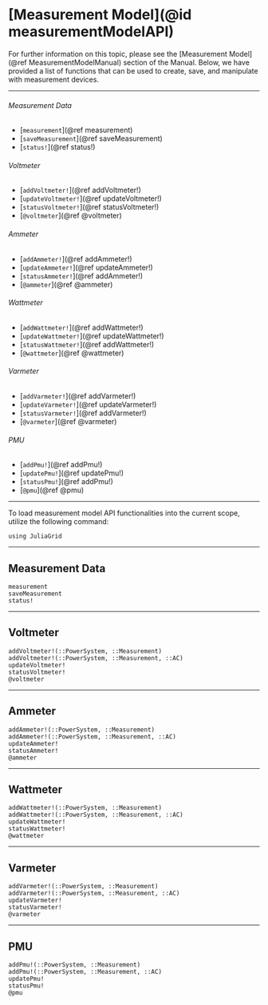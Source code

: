 # [Measurement Model](@id measurementModelAPI)
For further information on this topic, please see the [Measurement Model](@ref MeasurementModelManual) section of the Manual. Below, we have provided a list of functions that can be used to create, save, and manipulate with measurement devices.

---

###### Measurement Data
* [`measurement`](@ref measurement)
* [`saveMeasurement`](@ref saveMeasurement)
* [`status!`](@ref status!)

###### Voltmeter
* [`addVoltmeter!`](@ref addVoltmeter!)
* [`updateVoltmeter!`](@ref updateVoltmeter!)
* [`statusVoltmeter!`](@ref statusVoltmeter!)
* [`@voltmeter`](@ref @voltmeter)

###### Ammeter
* [`addAmmeter!`](@ref addAmmeter!)
* [`updateAmmeter!`](@ref updateAmmeter!)
* [`statusAmmeter!`](@ref addAmmeter!)
* [`@ammeter`](@ref @ammeter)

###### Wattmeter
* [`addWattmeter!`](@ref addWattmeter!)
* [`updateWattmeter!`](@ref updateWattmeter!)
* [`statusWattmeter!`](@ref addWattmeter!)
* [`@wattmeter`](@ref @wattmeter)

###### Varmeter
* [`addVarmeter!`](@ref addVarmeter!)
* [`updateVarmeter!`](@ref updateVarmeter!)
* [`statusVarmeter!`](@ref addVarmeter!)
* [`@varmeter`](@ref @varmeter)

###### PMU
* [`addPmu!`](@ref addPmu!)
* [`updatePmu!`](@ref updatePmu!)
* [`statusPmu!`](@ref addPmu!)
* [`@pmu`](@ref @pmu)

---

To load measurement model API functionalities into the current scope, utilize the following command:
```@example LoadApi
using JuliaGrid
```

---

## Measurement Data
```@docs
measurement
saveMeasurement
status!
```

---

## Voltmeter
```@docs
addVoltmeter!(::PowerSystem, ::Measurement)
addVoltmeter!(::PowerSystem, ::Measurement, ::AC)
updateVoltmeter!
statusVoltmeter!
@voltmeter
```

---

## Ammeter
```@docs
addAmmeter!(::PowerSystem, ::Measurement)
addAmmeter!(::PowerSystem, ::Measurement, ::AC)
updateAmmeter!
statusAmmeter!
@ammeter
```

---

## Wattmeter
```@docs
addWattmeter!(::PowerSystem, ::Measurement)
addWattmeter!(::PowerSystem, ::Measurement, ::AC)
updateWattmeter!
statusWattmeter!
@wattmeter
```

---

## Varmeter
```@docs
addVarmeter!(::PowerSystem, ::Measurement)
addVarmeter!(::PowerSystem, ::Measurement, ::AC)
updateVarmeter!
statusVarmeter!
@varmeter
```

---

## PMU
```@docs
addPmu!(::PowerSystem, ::Measurement)
addPmu!(::PowerSystem, ::Measurement, ::AC)
updatePmu!
statusPmu!
@pmu
```